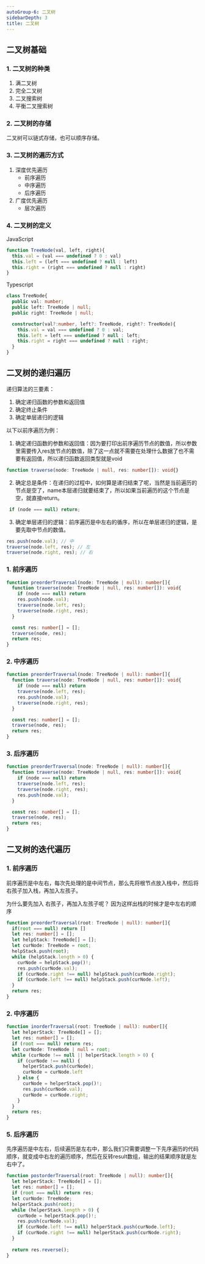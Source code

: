 ```yaml
---
autoGroup-6: 二叉树
sidebarDepth: 3
title: 二叉树
---
```


## 二叉树基础
### 1. 二叉树的种类
1. 满二叉树
2. 完全二叉树
3. 二叉搜索树
4. 平衡二叉搜索树

### 2. 二叉树的存储
二叉树可以链式存储，也可以顺序存储。

### 3. 二叉树的遍历方式
1. 深度优先遍历
   - 前序遍历
   - 中序遍历
   - 后序遍历
2. 广度优先遍历
   - 层次遍历

### 4. 二叉树的定义
JavaScript
```js
function TreeNode(val, left, right){
  this.val = (val === undefined ? 0 : val)
  this.left = (left === undefined ? null : left)
  this.right = (right === undefined ? null : right)
}
```
Typescript
```ts
class TreeNode{
  public val: number;
  public left: TreeNode | null;
  public right: TreeNode | null;

  constructor(val?:number, left?: TreeNode, right?: TreeNode){
    this.val = val === undefined ? 0 : val;
    this.left = left === undefined ? null : left;
    this.right = right === undefined ? null : right;
  }
}
```

## 二叉树的递归遍历
递归算法的三要素：
1. 确定递归函数的参数和返回值
2. 确定终止条件
3. 确定单层递归的逻辑

以下以前序遍历为例：
1. 确定递归函数的参数和返回值：因为要打印出前序遍历节点的数值，所以参数里需要传入res放节点的数值，除了这一点就不需要在处理什么数据了也不需要有返回值，所以递归函数返回类型就是void
```ts
function traverse(node: TreeNode | null, res: number[]): void{}
```
2. 确定总是条件：在递归的过程中，如何算是递归结束了呢，当然是当前遍历的节点是空了，name本层递归就要结束了，所以如果当前遍历的这个节点是空，就直接return。
```ts
 if (node === null) return;
```

3. 确定单层递归的逻辑：前序遍历是中左右的循序，所以在单层递归的逻辑，是要先取中节点的数值。
```ts
res.push(node.val); // 中
traverse(node.left, res); // 左
traverse(node.right, res); // 右
```

### 1. 前序遍历
```ts
function preorderTraversal(node: TreeNode | null): number[]{
  function traverse(node: TreeNode | null, res: number[]): void{
    if (node === null) return 
    res.push(node.val);
    traverse(node.left, res);
    traverse(node.right, res);
  }

  const res: number[] = [];
  traverse(node, res);
  return res;
}
```

### 2. 中序遍历
```ts
function preorderTraversal(node: TreeNode | null): number[]{
  function traverse(node: TreeNode | null, res: number[]): void{
    if (node === null) return 
    traverse(node.left, res);
    res.push(node.val);
    traverse(node.right, res);
  }

  const res: number[] = [];
  traverse(node, res);
  return res;
}
```

### 3. 后序遍历
```ts
function preorderTraversal(node: TreeNode | null): number[]{
  function traverse(node: TreeNode | null, res: number[]): void{
    if (node === null) return 
    traverse(node.left, res);
    traverse(node.right, res);
    res.push(node.val);
  }

  const res: number[] = [];
  traverse(node, res);
  return res;
}
```

## 二叉树的迭代遍历
### 1. 前序遍历
前序遍历是中左右，每次先处理的是中间节点，那么先将根节点放入栈中，然后将右孩子加入栈，再加入左孩子。

为什么要先加入 右孩子，再加入左孩子呢？ 因为这样出栈的时候才是中左右的顺序
```ts
function preorderTraversal(root: TreeNode | null): number[]{
  if(root === null) return []
  let res: number[] = [];
  let helpStack: TreeNode[] = [];
  let curNode: TreeNode = root;
  helpStack.push(root);
  while (helpStack.length > 0) {
    curNode = helpStack.pop()!;
    res.push(curNode.val);
    if (curNode.right !== null) helpStack.push(curNode.right);
    if (curNode.left !== null) helpStack.push(curNode.left);
  }
  return res;
}
```

### 2. 中序遍历
```ts
function inorderTraversal(root: TreeNode | null): number[]{
  let helperStack: TreeNode[] = [];
  let res: number[] = [];
  if (root === null) return res;
  let curNode: TreeNode | null = root;
  while (curNode !== null || helperStack.length > 0) {
    if (curNode !== null) {
      helperStack.push(curNode);
      curNode = curNode.left
    } else {
      curNode = helperStack.pop()!;
      res.push(curNode.val);
      curNode = curNode.right;
    }
  }
  return res;
}

```

### 5. 后序遍历
先序遍历是中左右，后续遍历是左右中，那么我们只需要调整一下先序遍历的代码顺序，就变成中右左的遍历顺序，然后在反转result数组，输出的结果顺序就是左右中了。
```ts
function postorderTraversal(root: TreeNode | null): number[]{
  let helperStack: TreeNode[] = [];
  let res: number[] = [];
  if (root === null) return res;
  let curNode: TreeNode;
  helperStack.push(root);
  while (helperStack.length > 0) {
    curNode = helperStack.pop()!;
    res.push(curNode.val);
    if (curNode.left !== null) helperStack.push(curNode.left);
    if (curNode.right !== null) helperStack.push(curNode.right);
  }
  
  return res.reverse();
}
```


